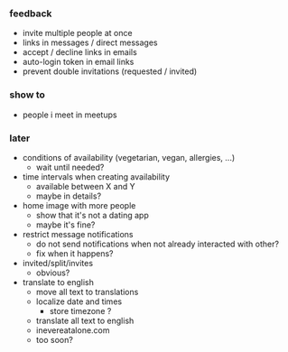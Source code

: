 ### feedback

- invite multiple people at once
- links in messages / direct messages
- accept / decline links in emails
- auto-login token in email links
- prevent double invitations (requested / invited)

### show to

- people i meet in meetups

### later

- conditions of availability (vegetarian, vegan, allergies, ...)
  - wait until needed?
- time intervals when creating availability
  - available between X and Y
  - maybe in details?
- home image with more people
  - show that it's not a dating app
  - maybe it's fine?
- restrict message notifications
  - do not send notifications when not already interacted with other?
  - fix when it happens?
- invited/split/invites
  - obvious?
- translate to english
  - move all text to translations
  - localize date and times
    - store timezone ?
  - translate all text to english
  - inevereatalone.com
  - too soon?
